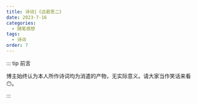 ```yaml
---
title: 诗词|《远君思二》
date: 2023-7-16
categories: 
  - 随笔感想
tags: 
  - 诗词
order: 7
---
```


::: tip 前言

 博主始终认为本人所作诗词均为消遣的产物，无实际意义。请大家当作笑话来看😶。

:::

<Poem t="《远君思二》" :p="['云观青山落霞篁，白夜星起危月洋','天庭鹊桥七月合，君与吾心隔一方','惟影陪同旧相识，恍入仙梦始彷徨','离君思愁长情海，人间何处可相望']"/> 
